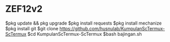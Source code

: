 # ZEF12v2
$pkg update && pkg upgrade
$pkg install requests
$pkg install mechanize
$pkg install git
$git clone https://github.com/husnulab/KumpulanScTermux-ScTermux
$cd KumpulanScTermux-ScTermux
$bash bajingan.sh
